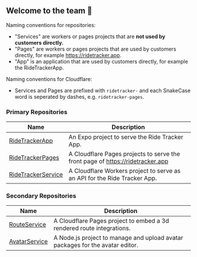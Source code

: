 ## Welcome to the team 🙌

Naming conventions for repositories:
- "Services" are workers or pages projects that are **not used by customers directly.**
- "Pages" are workers or pages projects that are used by customers directly, for example https://ridetracker.app.
- "App" is an application that are used by customers directly, for example the RideTrackerApp.

Naming conventions for Cloudflare:
- Services and Pages are prefixed with `ridetracker-` and each SnakeCase word is seperated by dashes, e.g. `ridetracker-pages`.

### Primary Repositories
| Name | Description |
| ---- | ----------- |
| [RideTrackerApp](https://github.com/RideTracker/RideTrackerApp) | An Expo project to serve the Ride Tracker App. |
| [RideTrackerPages](https://github.com/RideTracker/RideTrackerPages) | A Cloudflare Pages projects to serve the front page of https://ridetracker.app |
| [RideTrackerService](https://github.com/RideTracker/RideTrackerService) | A Cloudflare Workers project to serve as an API for the Ride Tracker App. |

### Secondary Repositories
| Name | Description |
| ---- | ----------- |
| [RouteService](https://github.com/RideTracker/RouteService) | A Cloudflare Pages project to embed a 3d rendered route integrations. |
| [AvatarService](https://github.com/RideTracker/AvatarService) | A Node.js project to manage and upload avatar packages for the avatar editor. |

<!--

**Here are some ideas to get you started:**

🙋‍♀️ A short introduction - what is your organization all about?
👀 Contribution guidelines - how do team members dive in?
👩‍💻 Useful resources - where do you keep your docs? Is there anything else the team should know?
🍪 Fun facts - what is your team's favorite snack?
🧙 Remember, you can do mighty things with the power of [Markdown](https://docs.github.com/github/writing-on-github/getting-started-with-writing-and-formatting-on-github/basic-writing-and-formatting-syntax)
-->
